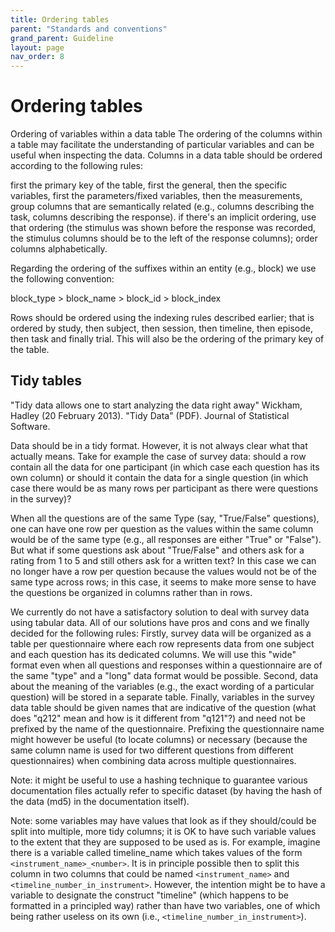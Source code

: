 ```yaml
---
title: Ordering tables
parent: "Standards and conventions"
grand_parent: Guideline
layout: page
nav_order: 8
---
```


# Ordering tables
Ordering of variables within a data table
The ordering of the columns within a table may facilitate the understanding of particular variables and can be useful when inspecting the data. Columns in a data table should be ordered according to the following rules:

first the primary key of the table, 
first the general, then the specific variables,
first the parameters/fixed variables, then the measurements,
group columns that are semantically related (e.g., columns describing the task, columns describing the response). 
if there's an implicit ordering, use that ordering (the stimulus was shown before the response was recorded, the stimulus columns should be to the left of the response columns);
order columns alphabetically.

Regarding the ordering of the suffixes within an entity (e.g., block) we use the following convention:

block_type > block_name > block_id > block_index

Rows should be ordered using the indexing rules described earlier; that is ordered by study, then subject, then session, then timeline, then episode, then task and finally trial. This will also be the ordering of the primary key of the table.

## Tidy tables
"Tidy data allows one to start analyzing the data right away"
Wickham, Hadley (20 February 2013). "Tidy Data" (PDF). Journal of Statistical Software.

Data should be in a tidy format. However, it is not always clear what that actually means. Take for example the case of survey data: should a row contain all the data for one participant (in which case each question has its own column) or should it contain the data for a single question (in which case there would be as many rows per participant as there were questions in the survey)?

When all the questions are of the same Type (say, "True/False" questions), one can have one row per question as the values within the same column would be of the same type (e.g., all responses are either "True" or "False"). But what if some questions ask about "True/False" and others ask for a rating from 1 to 5 and still others ask for a written text? In this case we can no longer have a row per question because the values would not be of the same type across rows; in this case, it seems to make more sense to have the questions be organized in columns rather than in rows. 


We currently do not have a satisfactory solution to deal with survey data using tabular data. All of our solutions have pros and cons and we finally decided for the following rules:
Firstly, survey data will be organized as a table per questionnaire where each row represents data from one subject and each question has its dedicated columns. We will use this "wide" format even when all questions and responses within a questionnaire are of the same "type" and a "long" data format would be possible. Second, data about the meaning of the variables (e.g., the exact wording of a particular question) will be stored in a separate table. Finally, variables in the survey data table should be given names that are indicative of the question (what does "q212" mean and how is it different from "q121"?) and need not be prefixed by the name of the questionnaire. Prefixing the questionnaire name might however be useful (to locate columns) or necessary (because the same column name is used for two different questions from different questionnaires) when combining data across multiple questionnaires. 

Note: it might be useful to use a hashing technique to guarantee various documentation files actually refer to specific dataset (by having the hash of the data (md5) in the documentation itself).

Note: some variables may have values that look as if they should/could be split into multiple, more tidy columns; it is OK to have such variable values to the extent that they are supposed to be used as is. For example, imagine there is a variable called timeline_name which takes values of the form `<instrument_name>_<number>`. It is in principle possible then to split this column in two columns that could be named `<instrument_name>` and `<timeline_number_in_instrument>`. However, the intention might be to have a variable to designate the construct "timeline" (which happens to be formatted in a principled way) rather than have two variables, one of which being rather useless on its own (i.e., `<timeline_number_in_instrument>`).
